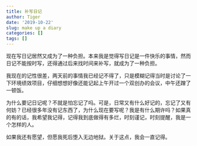 ```yaml
---
title: 补写日记
author: Tiger
date: '2019-10-22'
slug: make up a diary
categories: []
tags: []
---
```


现在写日记居然又成为了一种负担。本来我是觉得写日记是一件快乐的事情，然而日记不能按时写，还得通过后来找时间来补写，就成为了一种负担。

我现在的记性很差，两天前的事情我已经记不得了，只是模糊记得当时是讨论了一下环境绩效项目，仔细想想好像还能记起上午开过一个双创办的会议，中午还蹭了一顿饭。

为什么要记日记呢？不就是怕忘记了吗。可是，日常又有什么好记的，忘记了又有何妨？已经很多年没有记东西了，为什么现在要写呢？我是有什么期许吗？如果真的有的话，我希望我记得，记得我到底做得有多烂，时刻谨记，时刻提醒，我是一个怎样的人。

如果我还有愿望，但愿我死后堕入无边地狱。关于这点，我会一直记得。

